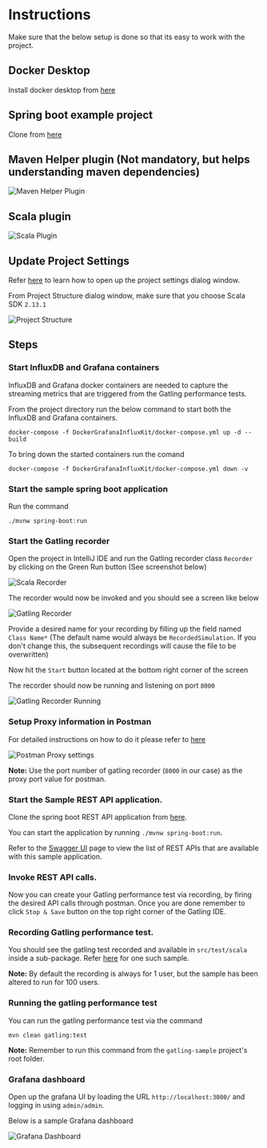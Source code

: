 # Instructions


Make sure that the below setup is done so that its easy to work with the project.

## Docker Desktop

Install docker desktop from [here](https://www.docker.com/products/docker-desktop)

## Spring boot example project 

Clone from [here](https://github.com/spring-petclinic/spring-petclinic-rest)

## Maven Helper plugin (Not mandatory, but helps understanding maven dependencies)

![Maven Helper Plugin](docs/intellij_maven_helper.png)

## Scala plugin

![Scala Plugin](docs/intellij_scala_plugin.png)

## Update Project Settings

Refer [here](https://www.jetbrains.com/help/idea/project-structure-dialog.html) to learn how to open up the project settings dialog window.

From Project Structure dialog window, make sure that you choose Scala SDK `2.13.1`

![Project Structure](docs/intellij_project_structure.png)


## Steps

### Start InfluxDB and Grafana containers

InfluxDB and Grafana docker containers are needed to capture the streaming metrics that are triggered from the Gatling performance tests.

From the project directory run the below command to start both the InfluxDB and Grafana containers.

```
docker-compose -f DockerGrafanaInfluxKit/docker-compose.yml up -d --build
```

To bring down the started containers run the comand

```
docker-compose -f DockerGrafanaInfluxKit/docker-compose.yml down -v
```

### Start the sample spring boot application 

Run the command

```
./mvnw spring-boot:run
```

### Start the Gatling recorder

Open the project in IntelliJ IDE and run the Gatling recorder class `Recorder` by clicking on the Green Run button (See screenshot below)

![Scala Recorder](docs/scala_recorder.png)

The recorder would now be invoked and you should see a screen like below

![Gatling Recorder](docs/gatling_recorder.png)

Provide a desired name for your recording by filling up the field named `Class Name*` (The default name would always be `RecordedSimulation`. If you don't change this, the subsequent recordings will cause the file to be overwritten)

Now hit the `Start` button located at the bottom right corner of the screen 

The recorder should now be running and listening on port `8000`

![Gatling Recorder Running](docs/gatling_recorder_running.png)

### Setup Proxy information in Postman

For detailed instructions on how to do it please refer to [here](https://learning.postman.com/docs/sending-requests/capturing-request-data/proxy/)

![Postman Proxy settings](docs/postman_proxy_settings.png)

**Note:** Use the port number of gatling recorder (`8000` in our case) as the proxy port value for postman.

### Start the Sample REST API application.

Clone the spring boot REST API application from [here](https://github.com/spring-petclinic/spring-petclinic-rest).

You can start the application by running `./mvnw spring-boot:run`.

Refer to the [Swagger UI](http://localhost:9966/petclinic/swagger-ui.html) page to view the list of REST APIs that are available with this sample application.

### Invoke REST API calls.

Now you can create your Gatling performance test via recording, by firing the desired API calls through postman. Once you are done remember to click `Stop & Save` button on the top right corner of the Gatling IDE.

### Recording Gatling performance test.

You should see the gatling test recorded and available in `src/test/scala` inside a sub-package. Refer [here](src/test/scala/com/rationaleemotions/RecordedSimulation.scala) for one such sample. 

**Note:**
By default the recording is always for 1 user, but the sample has been altered to run for 100 users.

### Running the gatling performance test

You can run the gatling performance test via the command 

```
mvn clean gatling:test
```

**Note:** Remember to run this command from the `gatling-sample` project's root folder.


### Grafana dashboard

Open up the grafana UI by loading the URL `http://localhost:3000/` and logging in using `admin/admin`.

Below is a sample Grafana dashboard

![Grafana Dashboard](docs/grafana.png)
